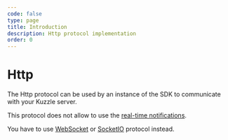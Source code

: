 ```yaml
---
code: false
type: page
title: Introduction
description: Http protocol implementation
order: 0
---
```


# Http

The Http protocol can be used by an instance of the SDK to communicate with your Kuzzle server.

<div class="alert alert-info">
  <p>
  This protocol does not allow to use the <a href="/sdk/js/6/essentials/realtime-notifications/">real-time notifications</a>.
  </p>
  <p>
  You have to use <a href="/sdk/js/6/protocols/websocket">WebSocket</a> or <a href="/sdk/js/6/protocols/socketio">SocketIO</a> protocol instead.
  </p>
</div>
